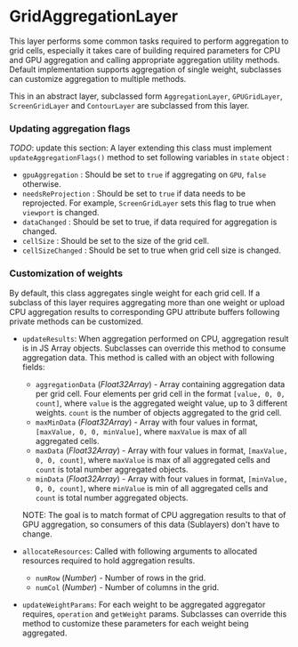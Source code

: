 # GridAggregationLayer

This layer performs some common tasks required to perform aggregation to grid cells, especially it takes care of building required parameters for CPU and GPU aggregation and calling appropriate aggregation utility methods. Default implementation supports aggregation of single weight, subclasses can customize aggregation to multiple methods.

This in an abstract layer, subclassed form `AggregationLayer`, `GPUGridLayer`, `ScreenGridLayer` and `ContourLayer` are subclassed from this layer.

### Updating aggregation flags

 _TODO_: update this section:
A layer extending this class must implement `updateAggregationFlags()` method to set following variables in `state` object :

- `gpuAggregation` : Should be set to `true` if aggregating on `GPU`, `false` otherwise.
- `needsReProjection` : Should be set to `true` if data needs to be reprojected. For example, `ScreenGridLayer` sets this flag to true when `viewport` is changed.
- `dataChanged` : Should be set to true, if data required for aggregation is changed.
- `cellSize` : Should be set to the size of the grid cell.
-  `cellSizeChanged` : Should be set to true when grid cell size is changed.

### Customization of weights

By default, this class aggregates single weight for each grid cell. If a subclass of this layer requires aggregating more than one weight or upload CPU aggregation results to corresponding GPU attribute buffers following private methods can be customized.

- `updateResults`: When aggregation performed on CPU, aggregation result is in JS Array objects. Subclasses can override this method to consume aggregation data. This method is called with an object with following fields:
  * `aggregationData` (*Float32Array*) - Array containing aggregation data per grid cell. Four elements per grid cell in the format `[value, 0, 0, count]`, where `value` is the aggregated weight value, up to 3 different weights. `count` is the number of objects aggregated to the grid cell.
  * `maxMinData` (*Float32Array*) - Array with four values in format, `[maxValue, 0, 0, minValue]`, where `maxValue` is max of all aggregated cells.
  * `maxData` (*Float32Array*) - Array with four values in format, `[maxValue, 0, 0, count]`, where `maxValue` is max of all aggregated cells and `count` is total number aggregated objects.
  * `minData` (*Float32Array*) - Array with four values in format, `[minValue, 0, 0, count]`, where `minValue` is min of all aggregated cells and `count` is total number aggregated objects.

  NOTE: The goal is to match format of CPU aggregation results to that of GPU aggregation, so consumers of this data (Sublayers) don't have to change.

- `allocateResources`: Called with following arguments to allocated resources required to hold aggregation results.
  * `numRow` (*Number*) - Number of rows in the grid.
  * `numCol` (*Number*) - Number of columns in the grid.

- `updateWeightParams`: For each weight to be aggregated aggregator requires, `operation` and `getWeight` params. Subclasses can override this method to customize these parameters for each weight being aggregated.
